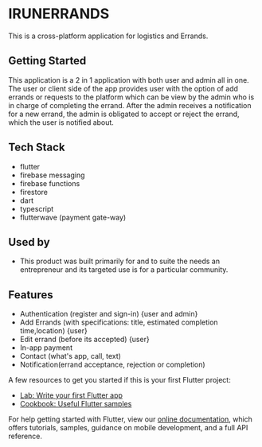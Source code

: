 # IRUNERRANDS

This is a cross-platform application for logistics and Errands.

## Getting Started

This application is a 2 in 1 application with both user and admin all in one.
The user or client side of the app provides user with the option of add errands or 
requests to the platform which can be view by the admin who is in charge of completing
the errand. After the admin receives a notification for a new errand, the admin is obligated
to accept or reject the errand, which the user is notified about. 

## Tech Stack
- flutter
- firebase messaging
- firebase functions
- firestore
- dart
- typescript
- flutterwave (payment gate-way)

## Used by
- This product was built primarily for and to suite the needs an entrepreneur and its targeted use
  is for a particular community.

## Features
- Authentication (register and sign-in) {user and admin}
- Add Errands (with specifications: title, estimated completion time,location) {user}
- Edit errand (before its accepted) {user}
- In-app payment
- Contact (what's app, call, text)
- Notification(errand acceptance, rejection or completion)
  


A few resources to get you started if this is your first Flutter project:

- [Lab: Write your first Flutter app](https://flutter.dev/docs/get-started/codelab)
- [Cookbook: Useful Flutter samples](https://flutter.dev/docs/cookbook)

For help getting started with Flutter, view our
[online documentation](https://flutter.dev/docs), which offers tutorials,
samples, guidance on mobile development, and a full API reference.
